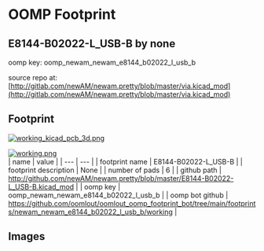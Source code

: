 # OOMP Footprint  
## E8144-B02022-L_USB-B  by none  
  
oomp key: oomp_newam_newam_e8144_b02022_l_usb_b  
  
source repo at: [http://gitlab.com/newAM/newam.pretty/blob/master/via.kicad_mod](http://gitlab.com/newAM/newam.pretty/blob/master/via.kicad_mod)  
## Footprint  
  
[![working_kicad_pcb_3d.png](working_kicad_pcb_3d_600.png)](working_kicad_pcb_3d.png)  
  
[![working.png](working_600.png)](working.png)  
| name | value | 
| --- | --- | 
| footprint name | E8144-B02022-L_USB-B | 
| footprint description | None | 
| number of pads | 6 | 
| github path | http://github.com/newAM/newam.pretty/blob/master/E8144-B02022-L_USB-B.kicad_mod | 
| oomp key | oomp_newam_newam_e8144_b02022_l_usb_b | 
| oomp bot github | https://github.com/oomlout/oomlout_oomp_footprint_bot/tree/main/footprints/newam_newam_e8144_b02022_l_usb_b/working | 
## Images  
